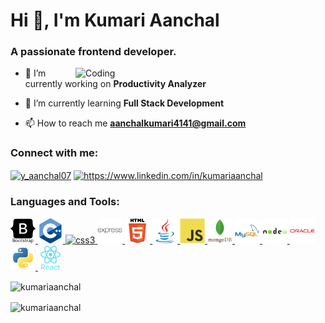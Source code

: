 <h1 align="left">Hi 👋, I'm Kumari Aanchal</h1>
<h3 align="left">A passionate frontend developer.</h3>
<img align="right" alt="Coding" width="400" src=""C:\Users\KUMARI AANCHAL\Desktop\docs\images\Kumari Aanchal github.png"">


- 🔭 I’m currently working on **Productivity Analyzer**

- 🌱 I’m currently learning **Full Stack Development**

- 📫 How to reach me **aanchalkumari4141@gmail.com**

<h3 align="left">Connect with me:</h3>
<p align="left">
<a href="https://twitter.com/y_aanchal07" target="blank"><img align="center" src="https://raw.githubusercontent.com/rahuldkjain/github-profile-readme-generator/master/src/images/icons/Social/twitter.svg" alt="y_aanchal07" height="30" width="40" /></a>
<a href="https://linkedin.com/in/https://www.linkedin.com/in/kumariaanchal" target="blank"><img align="center" src="https://raw.githubusercontent.com/rahuldkjain/github-profile-readme-generator/master/src/images/icons/Social/linked-in-alt.svg" alt="https://www.linkedin.com/in/kumariaanchal" height="30" width="40" /></a>
</p>

<h3 align="left">Languages and Tools:</h3>
<p align="left"> <a href="https://getbootstrap.com" target="_blank" rel="noreferrer"> <img src="https://raw.githubusercontent.com/devicons/devicon/master/icons/bootstrap/bootstrap-plain-wordmark.svg" alt="bootstrap" width="40" height="40"/> </a> <a href="https://www.w3schools.com/cpp/" target="_blank" rel="noreferrer"> <img src="https://raw.githubusercontent.com/devicons/devicon/master/icons/cplusplus/cplusplus-original.svg" alt="cplusplus" width="40" height="40"/> </a> <a href="https://www.w3schools.com/css/" target="_blank" rel="noreferrer"> <img src="ht![Kumari Aanchal github](https://github.com/KumariAanchal/KumariAanchal/assets/84965729/d7854b85-30be-4003-a3fc-35781e9d4348)
tps://raw.githubusercontent.com/devicons/devicon/master/icons/css3/css3-original-wordmark.svg" alt="css3" width="40" height="40"/> </a> <a href="https:/![Kumari Aanchal github](https://github.com/KumariAanchal/KumariAanchal/assets/84965729/513c4ab6-4637-4945-8447-a8206d4dc01b)
![Kumari Aanchal github](https://github.com/KumariAanchal/KumariAanchal/assets/84965729/d108cc5d-9216-4799-acf4-4b050b73e335)
/expressjs.com" target="_blank" rel="noreferrer"> <img src="https://raw.githubusercontent.com/devicons/devicon/master/icons/express/express-original-wordmark.svg" alt="express" width="40" height="40"/> </a> <a href="https://www.w3.org/html/" target="_blank" rel="noreferrer"> <img src="https://raw.githubusercontent.com/devicons/devicon/master/icons/html5/html5-original-wordmark.svg" alt="html5" width="40" height="40"/> </a> <a href="https://www.java.com" target="_blank" rel="noreferrer"> <img src="https://raw.githubusercontent.com/devicons/devicon/master/icons/java/java-original.svg" alt="java" width="40" height="40"/> </a> <a href="https://developer.mozilla.org/en-US/docs/Web/JavaScript" target="_blank" rel="noreferrer"> <img src="https://raw.githubusercontent.com/devicons/devicon/master/icons/javascript/javascript-original.svg" alt="javascript" width="40" height="40"/> </a> <a href="https://www.mongodb.com/" target="_blank" rel="noreferrer"> <img src="https://raw.githubusercontent.com/devicons/devicon/master/icons/mongodb/mongodb-original-wordmark.svg" alt="mongodb" width="40" height="40"/> </a> <a href="https://www.mysql.com/" target="_blank" rel="noreferrer"> <img src="https://raw.githubusercontent.com/devicons/devicon/master/icons/mysql/mysql-original-wordmark.svg" alt="mysql" width="40" height="40"/> </a> <a href="https://nodejs.org" target="_blank" rel="noreferrer"> <img src="https://raw.githubusercontent.com/devicons/devicon/master/icons/nodejs/nodejs-original-wordmark.svg" alt="nodejs" width="40" height="40"/> </a> <a href="https://www.oracle.com/" target="_blank" rel="noreferrer"> <img src="https://raw.githubusercontent.com/devicons/devicon/master/icons/oracle/oracle-original.svg" alt="oracle" width="40" height="40"/> </a> <a href="https://www.python.org" target="_blank" rel="noreferrer"> <img src="https://raw.githubusercontent.com/devicons/devicon/master/icons/python/python-original.svg" alt="python" width="40" height="40"/> </a> <a href="https://reactjs.org/" target="_blank" rel="noreferrer"> <img src="https://raw.githubusercontent.com/devicons/devicon/master/icons/react/react-original-wordmark.svg" alt="react" width="40" height="40"/> </a> </p>

<p><img align="center" src="https://github-readme-stats.vercel.app/api/top-langs?username=kumariaanchal&show_icons=true&locale=en&layout=compact" alt="kumariaanchal" /></p>

<p><img align="center" src="https://github-readme-streak-stats.herokuapp.com/?user=kumariaanchal&" alt="kumariaanchal" /></p>
